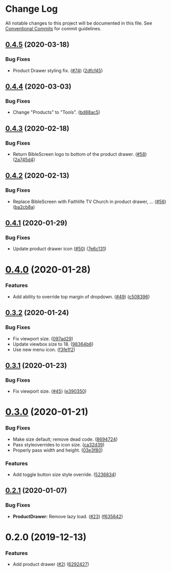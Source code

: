 # Change Log

All notable changes to this project will be documented in this file.
See [Conventional Commits](https://conventionalcommits.org) for commit guidelines.

## [0.4.5](https://git.faithlife.dev/Logos/FaithlifeEquipment/compare/@faithlife/product-drawer@0.4.4...@faithlife/product-drawer@0.4.5) (2020-03-18)


### Bug Fixes

* Product Drawer styling fix. ([#74](https://git.faithlife.dev/Logos/FaithlifeEquipment/issues/74)) ([2dfcf45](https://git.faithlife.dev/Logos/FaithlifeEquipment/commits/2dfcf45f251f31b7557ac0088af72d979e04f211))





## [0.4.4](https://git.faithlife.dev/Logos/FaithlifeEquipment/compare/@faithlife/product-drawer@0.4.3...@faithlife/product-drawer@0.4.4) (2020-03-03)


### Bug Fixes

* Change "Products" to "Tools". ([bd88ac5](https://git.faithlife.dev/Logos/FaithlifeEquipment/commits/bd88ac5feb2d54a9e3ca68d97ca6f5ffe8aadc80))





## [0.4.3](https://git.faithlife.dev/Logos/FaithlifeEquipment/compare/@faithlife/product-drawer@0.4.2...@faithlife/product-drawer@0.4.3) (2020-02-18)


### Bug Fixes

* Return BibleScreen logo to bottom of the product drawer. ([#58](https://git.faithlife.dev/Logos/FaithlifeEquipment/issues/58)) ([2a745d4](https://git.faithlife.dev/Logos/FaithlifeEquipment/commits/2a745d4dcb0332b77ffb72b7105edce9581dc9f8))





## [0.4.2](https://git.faithlife.dev/Logos/FaithlifeEquipment/compare/@faithlife/product-drawer@0.4.1...@faithlife/product-drawer@0.4.2) (2020-02-13)


### Bug Fixes

* Replace BibleScreen with Faithlife TV Church in product drawer, … ([#56](https://git.faithlife.dev/Logos/FaithlifeEquipment/issues/56)) ([ba2cb8a](https://git.faithlife.dev/Logos/FaithlifeEquipment/commits/ba2cb8a9c05b30b01dcbbca5c3501bdd88d01e12))





## [0.4.1](https://git.faithlife.dev/Logos/FaithlifeEquipment/compare/@faithlife/product-drawer@0.4.0...@faithlife/product-drawer@0.4.1) (2020-01-29)


### Bug Fixes

* Update product drawer icon ([#50](https://git.faithlife.dev/Logos/FaithlifeEquipment/issues/50)) ([7e6c131](https://git.faithlife.dev/Logos/FaithlifeEquipment/commits/7e6c131362e954bf891fe8072b9702f383b5372c))





# [0.4.0](https://git.faithlife.dev/Logos/FaithlifeEquipment/compare/@faithlife/product-drawer@0.3.2...@faithlife/product-drawer@0.4.0) (2020-01-28)


### Features

* Add ability to override top margin of dropdown. ([#49](https://git.faithlife.dev/Logos/FaithlifeEquipment/issues/49)) ([c508396](https://git.faithlife.dev/Logos/FaithlifeEquipment/commits/c5083962168e077839fd204b2d4dacce97320874))





## [0.3.2](https://git.faithlife.dev/Logos/FaithlifeEquipment/compare/@faithlife/product-drawer@0.3.1...@faithlife/product-drawer@0.3.2) (2020-01-24)


### Bug Fixes

* Fix viewport size. ([097ad29](https://git.faithlife.dev/Logos/FaithlifeEquipment/commits/097ad29de6e93434400f1c78772e28e40afdd1d0))
* Update viewbox size to 18. ([98364b6](https://git.faithlife.dev/Logos/FaithlifeEquipment/commits/98364b6f7c57566cc82afb17aadf19b9d1baab36))
* Use new menu icon. ([f3fe1f2](https://git.faithlife.dev/Logos/FaithlifeEquipment/commits/f3fe1f26f168c4ec8e159acbdd43ca794e1845b3))





## [0.3.1](https://git.faithlife.dev/Logos/FaithlifeEquipment/compare/@faithlife/product-drawer@0.3.0...@faithlife/product-drawer@0.3.1) (2020-01-23)


### Bug Fixes

* Fix viewport size. ([#45](https://git.faithlife.dev/Logos/FaithlifeEquipment/issues/45)) ([e390350](https://git.faithlife.dev/Logos/FaithlifeEquipment/commits/e3903500c74826e6b59d287fee3380f012b34f86))





# [0.3.0](https://git.faithlife.dev/Logos/FaithlifeEquipment/compare/@faithlife/product-drawer@0.2.1...@faithlife/product-drawer@0.3.0) (2020-01-21)


### Bug Fixes

* Make size default; remove dead code. ([8694724](https://git.faithlife.dev/Logos/FaithlifeEquipment/commits/8694724d52af17e38d0388c7d5c9ba1148641a5a))
* Pass styleoverrides to icon size. ([ca32d39](https://git.faithlife.dev/Logos/FaithlifeEquipment/commits/ca32d398e31bc4b61d7dba3384aadb52148fa94f))
* Properly pass width and height. ([03e3f80](https://git.faithlife.dev/Logos/FaithlifeEquipment/commits/03e3f8098ba7bf282dec79800cb3dd4af70d5698))


### Features

* Add toggle button size style override. ([5236834](https://git.faithlife.dev/Logos/FaithlifeEquipment/commits/52368340fc8ae6069851b839ebc0fec71b253970))





## [0.2.1](https://git.faithlife.dev/Logos/FaithlifeEquipment/compare/@faithlife/product-drawer@0.2.0...@faithlife/product-drawer@0.2.1) (2020-01-07)


### Bug Fixes

* **ProductDrawer:** Remove lazy load. ([#23](https://git.faithlife.dev/Logos/FaithlifeEquipment/issues/23)) ([f635642](https://git.faithlife.dev/Logos/FaithlifeEquipment/commits/f635642720570bb15763a377a120f2de9f31924c))





# 0.2.0 (2019-12-13)


### Features

* Add product drawer ([#2](https://git.faithlife.dev/Logos/FaithlifeEquipment/issues/2)) ([6292427](https://git.faithlife.dev/Logos/FaithlifeEquipment/commits/62924270ce5dc488b90afdf953622a1771df2a6b))
